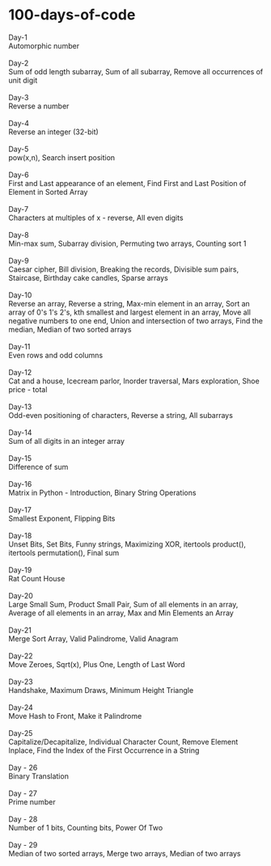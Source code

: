 # 100-days-of-code

Day-1 <br/>
Automorphic number <br/>
<br/>
Day-2 <br/>
Sum of odd length subarray, Sum of all subarray, Remove all occurrences of unit digit <br/>
<br/>
Day-3 <br/>
Reverse a number <br/>
<br/>
Day-4 <br/>
Reverse an integer (32-bit) <br/>
<br/>
Day-5 <br/>
pow(x,n), Search insert position <br/>
<br/>
Day-6 <br/>
First and Last appearance of an element, Find First and Last Position of Element in Sorted Array <br/>
<br/>
Day-7 <br/>
Characters at multiples of x - reverse, All even digits <br/>
<br/>
Day-8 <br/>
Min-max sum, Subarray division, Permuting two arrays, Counting sort 1 <br/>
<br/>
Day-9 <br/>
Caesar cipher, Bill division, Breaking the records, Divisible sum pairs, Staircase, Birthday cake candles, Sparse arrays <br/>
<br/>
Day-10 <br/>
Reverse an array, Reverse a string, Max-min element in an array, Sort an array of 0's 1's 2's, kth smallest and largest element in an array, Move all negative numbers to one end, Union and intersection of two arrays, Find the median, Median of two sorted arrays <br/>
<br/>
Day-11 <br/>
Even rows and odd columns <br/>
<br/>
Day-12 <br/>
Cat and a house, Icecream parlor, Inorder traversal, Mars exploration, Shoe price - total <br/>
<br/>
Day-13 <br/>
Odd-even positioning of characters, Reverse a string, All subarrays <br/>
<br/>
Day-14 <br/>
Sum of all digits in an integer array <br/> 
<br/>
Day-15 <br/>
Difference of sum <br/>
<br/>
Day-16 <br/>
Matrix in Python - Introduction, Binary String Operations<br/>
<br/>
Day-17 <br/>
Smallest Exponent, Flipping Bits <br/>
<br/>
Day-18 <br/>
Unset Bits, Set Bits, Funny strings, Maximizing XOR, itertools product(), itertools permutation(), Final sum <br/>
<br/>
Day-19 <br/>
Rat Count House <br/>
<br/>
Day-20 <br/> 
Large Small Sum, Product Small Pair, Sum of all elements in an array, Average of all elements in an array, Max and Min Elements an Array <br/> 
<br/>
Day-21 <br/> 
Merge Sort Array, Valid Palindrome, Valid Anagram <br/> 
<br/> 
Day-22 <br/> 
Move Zeroes, Sqrt(x), Plus One, Length of Last Word <br/> 
<br/> 
Day-23 <br/> 
Handshake, Maximum Draws, Minimum Height Triangle <br/> 
<br/> 
Day-24 <br/> 
Move Hash to Front, Make it Palindrome <br/> 
<br/> 
Day-25 <br/> 
Capitalize/Decapitalize, Individual Character Count, Remove Element Inplace, Find the Index of the First Occurrence in a String <br/>
<br/>
Day - 26 <br/> 
Binary Translation <br/> 
<br/>
Day - 27 <br/> 
Prime number <br/> 
<br/>
Day - 28 <br/> 
Number of 1 bits, Counting bits, Power Of Two <br/>
<br/>
Day - 29 <br/> 
Median of two sorted arrays, Merge two arrays, Median of two arrays <br/> 
<br/>
